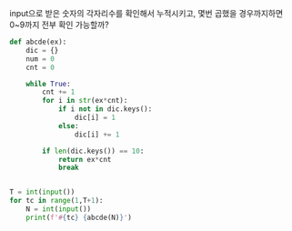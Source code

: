 input으로 받은 숫자의 각자리수를 확인해서 누적시키고, 몇번 곱했을 경우까지하면 0~9까지 전부 확인 가능할까?

```python
def abcde(ex):
    dic = {}
    num = 0
    cnt = 0

    while True: 
        cnt += 1
        for i in str(ex*cnt):
            if i not in dic.keys():
                dic[i] = 1
            else:
                dic[i] += 1

        if len(dic.keys()) == 10:
            return ex*cnt
            break


T = int(input())
for tc in range(1,T+1):
    N = int(input())
    print(f'#{tc} {abcde(N)}')
```

